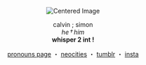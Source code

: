 <p align="center">
  <img src="https://i.ibb.co/8DZNnbmz/RENTRY-IMG-SIMON.jpg" alt="Centered Image">
</p>

<p align="center">
  calvin ; simon <br>
  <i>he † him</i> <br>
  <b>whisper 2 int !</b>
</p>

<p align="center">
  <a href="https://en.pronouns.page/@colt-m4">pronouns page</a> ・ 
  <a href="https://kyanrov.neocities.org/">neocities</a> ・ 
  <a href="https://www.tumblr.com/blog/sdfghjkraytdshkjl">tumblr</a> ・ 
  <a href="https://www.instagram.com/radiohead_fan06482/">insta</a>
</p>
